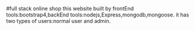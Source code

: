 #full stack online shop
this website built by frontEnd tools:bootstrap4,backEnd tools:nodejs,Express,mongodb,mongoose.
it has two types of users:normal user and admin.
